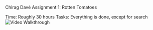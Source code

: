 Chirag Davé
Assignment 1: Rotten Tomatoes

Time: Roughly 30 hours
Tasks: Everything is done, except for search
![Video Walkthrough](rotten-tomatoes-walkthrough.gif)




